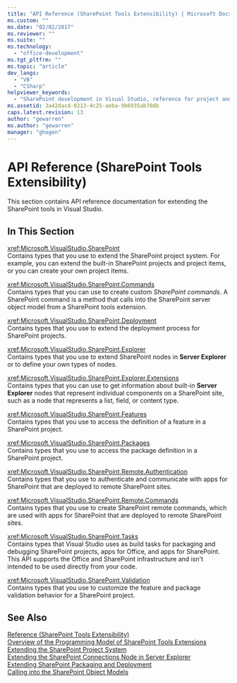 ```yaml
---
title: "API Reference (SharePoint Tools Extensibility) | Microsoft Docs"
ms.custom: ""
ms.date: "02/02/2017"
ms.reviewer: ""
ms.suite: ""
ms.technology: 
  - "office-development"
ms.tgt_pltfrm: ""
ms.topic: "article"
dev_langs: 
  - "VB"
  - "CSharp"
helpviewer_keywords: 
  - "SharePoint development in Visual Studio, reference for project and tools extensibility"
ms.assetid: 3a42dacd-0213-4c25-aeba-9b6935ab70db
caps.latest.revision: 13
author: "gewarren"
ms.author: "gewarren"
manager: "ghogen"
---
```

# API Reference (SharePoint Tools Extensibility)
  This section contains API reference documentation for extending the SharePoint tools in Visual Studio.  
  
## In This Section  
 <xref:Microsoft.VisualStudio.SharePoint>  
 Contains types that you use to extend the SharePoint project system. For example, you can extend the built-in SharePoint projects and project items, or you can create your own project items.  
  
 <xref:Microsoft.VisualStudio.SharePoint.Commands>  
 Contains types that you can use to create custom *SharePoint commands*. A SharePoint command is a method that calls into the SharePoint server object model from a SharePoint tools extension.  
  
 <xref:Microsoft.VisualStudio.SharePoint.Deployment>  
 Contains types that you use to extend the deployment process for SharePoint projects.  
  
 <xref:Microsoft.VisualStudio.SharePoint.Explorer>  
 Contains types that you use to extend SharePoint nodes in **Server Explorer** or to define your own types of nodes.  
  
 <xref:Microsoft.VisualStudio.SharePoint.Explorer.Extensions>  
 Contains types that you can use to get information about built-in **Server Explorer** nodes that represent individual components on a SharePoint site, such as a node that represents a list, field, or content type.  
  
 <xref:Microsoft.VisualStudio.SharePoint.Features>  
 Contains types that you use to access the definition of a feature in a SharePoint project.  
  
 <xref:Microsoft.VisualStudio.SharePoint.Packages>  
 Contains types that you use to access the package definition in a SharePoint project.  
  
 <xref:Microsoft.VisualStudio.SharePoint.Remote.Authentication>  
 Contains types that you use to authenticate and communicate with apps for SharePoint that are deployed to remote SharePoint sites.  
  
 <xref:Microsoft.VisualStudio.SharePoint.Remote.Commands>  
 Contains types that you use to create SharePoint remote commands, which are used with apps for SharePoint that are deployed to remote SharePoint sites.  
  
 <xref:Microsoft.VisualStudio.SharePoint.Tasks>  
 Contains types that Visual Studio uses as build tasks for packaging and debugging SharePoint projects, apps for Office, and apps for SharePoint. This API supports the Office and SharePoint infrastructure and isn't intended to be used directly from your code.  
  
 <xref:Microsoft.VisualStudio.SharePoint.Validation>  
 Contains types that you use to customize the feature and package validation behavior for a SharePoint project.  
  
## See Also  
 [Reference &#40;SharePoint Tools Extensibility&#41;](../sharepoint/reference-sharepoint-tools-extensibility.md)   
 [Overview of the Programming Model of SharePoint Tools Extensions](../sharepoint/overview-of-the-programming-model-of-sharepoint-tools-extensions.md)   
 [Extending the SharePoint Project System](../sharepoint/extending-the-sharepoint-project-system.md)   
 [Extending the SharePoint Connections Node in Server Explorer](../sharepoint/extending-the-sharepoint-connections-node-in-server-explorer.md)   
 [Extending SharePoint Packaging and Deployment](../sharepoint/extending-sharepoint-packaging-and-deployment.md)   
 [Calling into the SharePoint Object Models](../sharepoint/calling-into-the-sharepoint-object-models.md)  
  
  